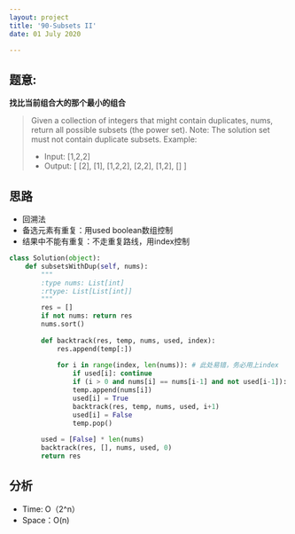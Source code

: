 ```yaml
---
layout: project
title: '90-Subsets II'
date: 01 July 2020

---
```

## 题意: 
**找比当前组合大的那个最小的组合**
> Given a collection of integers that might contain duplicates, nums, return all possible subsets (the power set).
> Note: The solution set must not contain duplicate subsets.
> Example:
> - Input: [1,2,2]
> - Output:
> [
>   [2],
>   [1],
>   [1,2,2],
>   [2,2],
>   [1,2],
>   []
> ]

## 思路
- 回溯法
- 备选元素有重复：用used boolean数组控制
- 结果中不能有重复：不走重复路线，用index控制

~~~python
class Solution(object):
    def subsetsWithDup(self, nums):
        """
        :type nums: List[int]
        :rtype: List[List[int]]
        """
        res = []      
        if not nums: return res
        nums.sort()
        
        def backtrack(res, temp, nums, used, index):
            res.append(temp[:])
            
            for i in range(index, len(nums)): # 此处易错，务必用上index
                if used[i]: continue
                if (i > 0 and nums[i] == nums[i-1] and not used[i-1]): continue
                temp.append(nums[i])
                used[i] = True
                backtrack(res, temp, nums, used, i+1)
                used[i] = False
                temp.pop()
                
        used = [False] * len(nums)
        backtrack(res, [], nums, used, 0)
        return res
~~~

## 分析
- Time: O（2^n）
- Space：O(n)
